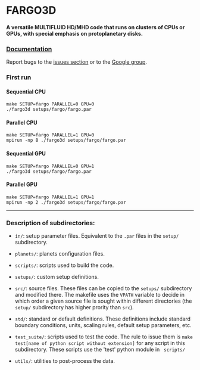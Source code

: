 # FARGO3D #

#### A versatile MULTIFLUID HD/MHD code that runs on clusters of CPUs or GPUs, with special emphasis on protoplanetary disks. 

### [Documentation](https://fargo3d.github.io/documentation)

Report bugs to the [issues section](https://github.com/FARGO3D/fargo3d/issues) or to the [Google group](https://groups.google.com/forum/#!forum/fargo3d).

### First run

#### Sequential CPU

``` 
make SETUP=fargo PARALLEL=0 GPU=0
./fargo3d setups/fargo/fargo.par
```

#### Parallel CPU

```
make SETUP=fargo PARALLEL=1 GPU=0
mpirun -np 8 ./fargo3d setups/fargo/fargo.par
```

#### Sequential GPU

```
make SETUP=fargo PARALLEL=0 GPU=1
./fargo3d setups/fargo/fargo.par
```

#### Parallel GPU

```
make SETUP=fargo PARALLEL=1 GPU=1
mpirun -np 2 ./fargo3d setups/fargo/fargo.par
```

------------------------

### Description of subdirectories:

* ```in/```: setup parameter files. Equivalent to the ```.par``` files in the ```setup/``` subdirectory.

* ```planets/```: planets configuration files.

* ```scripts/```: scripts used to build the code.

* ```setups/```: custom setup definitions.

* ```src/```: source files. These files can be copied to the ```setups/``` subdirectory and modified there. The makefile uses the ```VPATH``` variable to decide in which order a given source file is sought within different directories (the ```
setup/``` subdirectory has higher prority than ```src```).

* ```std/```: standard or default definitions. These definitions include standard boundary conditions, units, scaling rules, default setup parameters, etc.

* ```test_suite/```: scripts used to test the code. The rule to issue them is ```make test[name of python script without extension]``` for any script in this subdirectory. These scripts use the 'test' python module in ```
scripts/```

* ```utils/```: utilities to post-process the data.
